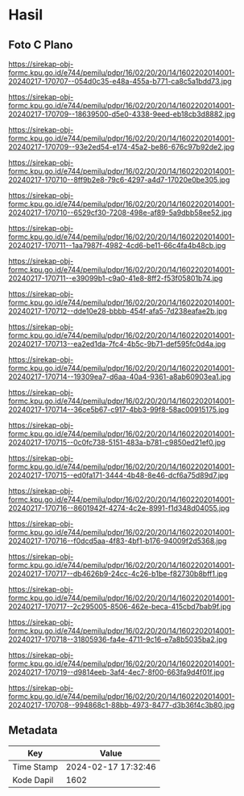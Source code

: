 # Hasil

## Foto C Plano

https://sirekap-obj-formc.kpu.go.id/e744/pemilu/pdpr/16/02/20/20/14/1602202014001-20240217-170707--054d0c35-e48a-455a-b771-ca8c5a1bdd73.jpg

https://sirekap-obj-formc.kpu.go.id/e744/pemilu/pdpr/16/02/20/20/14/1602202014001-20240217-170709--18639500-d5e0-4338-9eed-eb18cb3d8882.jpg

https://sirekap-obj-formc.kpu.go.id/e744/pemilu/pdpr/16/02/20/20/14/1602202014001-20240217-170709--93e2ed54-e174-45a2-be86-676c97b92de2.jpg

https://sirekap-obj-formc.kpu.go.id/e744/pemilu/pdpr/16/02/20/20/14/1602202014001-20240217-170710--8ff9b2e8-79c6-4297-a4d7-17020e0be305.jpg

https://sirekap-obj-formc.kpu.go.id/e744/pemilu/pdpr/16/02/20/20/14/1602202014001-20240217-170710--6529cf30-7208-498e-af89-5a9dbb58ee52.jpg

https://sirekap-obj-formc.kpu.go.id/e744/pemilu/pdpr/16/02/20/20/14/1602202014001-20240217-170711--1aa7987f-4982-4cd6-be11-66c4fa4b48cb.jpg

https://sirekap-obj-formc.kpu.go.id/e744/pemilu/pdpr/16/02/20/20/14/1602202014001-20240217-170711--e39099b1-c9a0-41e8-8ff2-f53f05801b74.jpg

https://sirekap-obj-formc.kpu.go.id/e744/pemilu/pdpr/16/02/20/20/14/1602202014001-20240217-170712--dde10e28-bbbb-454f-afa5-7d238eafae2b.jpg

https://sirekap-obj-formc.kpu.go.id/e744/pemilu/pdpr/16/02/20/20/14/1602202014001-20240217-170713--ea2ed1da-7fc4-4b5c-9b71-def595fc0d4a.jpg

https://sirekap-obj-formc.kpu.go.id/e744/pemilu/pdpr/16/02/20/20/14/1602202014001-20240217-170714--19309ea7-d6aa-40a4-9361-a8ab60903ea1.jpg

https://sirekap-obj-formc.kpu.go.id/e744/pemilu/pdpr/16/02/20/20/14/1602202014001-20240217-170714--36ce5b67-c917-4bb3-99f8-58ac00915175.jpg

https://sirekap-obj-formc.kpu.go.id/e744/pemilu/pdpr/16/02/20/20/14/1602202014001-20240217-170715--0c0fc738-5151-483a-b781-c9850ed21ef0.jpg

https://sirekap-obj-formc.kpu.go.id/e744/pemilu/pdpr/16/02/20/20/14/1602202014001-20240217-170715--ed0fa171-3444-4b48-8e46-dcf6a75d89d7.jpg

https://sirekap-obj-formc.kpu.go.id/e744/pemilu/pdpr/16/02/20/20/14/1602202014001-20240217-170716--8601942f-4274-4c2e-8991-f1d348d04055.jpg

https://sirekap-obj-formc.kpu.go.id/e744/pemilu/pdpr/16/02/20/20/14/1602202014001-20240217-170716--f0dcd5aa-4f83-4bf1-b176-94009f2d5368.jpg

https://sirekap-obj-formc.kpu.go.id/e744/pemilu/pdpr/16/02/20/20/14/1602202014001-20240217-170717--db4626b9-24cc-4c26-b1be-f82730b8bff1.jpg

https://sirekap-obj-formc.kpu.go.id/e744/pemilu/pdpr/16/02/20/20/14/1602202014001-20240217-170717--2c295005-8506-462e-beca-415cbd7bab9f.jpg

https://sirekap-obj-formc.kpu.go.id/e744/pemilu/pdpr/16/02/20/20/14/1602202014001-20240217-170718--31805936-fa4e-4711-9c16-e7a8b5035ba2.jpg

https://sirekap-obj-formc.kpu.go.id/e744/pemilu/pdpr/16/02/20/20/14/1602202014001-20240217-170719--d9814eeb-3af4-4ec7-8f00-663fa9d4f01f.jpg

https://sirekap-obj-formc.kpu.go.id/e744/pemilu/pdpr/16/02/20/20/14/1602202014001-20240217-170708--994868c1-88bb-4973-8477-d3b36f4c3b80.jpg


## Metadata

| Key        | Value               |
| ---------- | ------------------- |
| Time Stamp | 2024-02-17 17:32:46 |
| Kode Dapil | 1602                |



